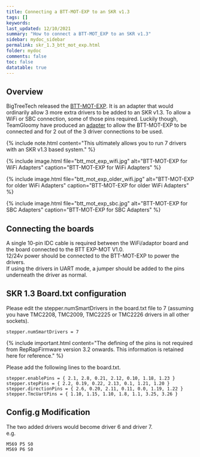 ```yaml
---
title: Connecting a BTT-MOT-EXP to an SKR v1.3
tags: []
keywords: 
last_updated: 12/10/2021
summary: "How to connect a BTT-MOT_EXP to an SKR v1.3"
sidebar: mydoc_sidebar
permalink: skr_1.3_btt_mot_exp.html
folder: mydoc
comments: false
toc: false
datatable: true
---
```


## Overview

BigTreeTech released the [BTT-MOT-EXP](https://github.com/bigtreetech/BTT-Expansion-module/tree/master/BTT%20EXP-MOT). It is an adapter that would ordinarily allow 3 more extra drivers to be added to an SKR v1.3. To allow a WiFi or SBC connection, some of those pins required. Luckily though, TeamGloomy have produced an [adapter](https://www.tindie.com/products/pcr/rrf-btt-mot-exp-adapter-for-skr-1x/) to allow the BTT-MOT-EXP to be connected and for 2 out of the 3 driver connections to be used.

{% include note.html content="This ultimately allows you to run 7 drivers with an SKR v1.3 based system." %}

{% include image.html file="btt_mot_exp_wifi.jpg" alt="BTT-MOT-EXP for WiFi Adapters" caption="BTT-MOT-EXP for WiFi Adapters" %}

{% include image.html file="btt_mot_exp_older_wifi.jpg" alt="BTT-MOT-EXP for older WiFi Adapters" caption="BTT-MOT-EXP for older WiFi Adapters" %}

{% include image.html file="btt_mot_exp_sbc.jpg" alt="BTT-MOT-EXP for SBC Adapters" caption="BTT-MOT-EXP for SBC Adapters" %}

## Connecting the boards

A single 10-pin IDC cable is required between the WiFi/adaptor board and the board connected to the BTT EXP-MOT V1.0.  
12/24v power should be connected to the BTT-MOT-EXP to power the drivers.  
If using the drivers in UART mode, a jumper should be added to the pins underneath the driver as normal.  

## SKR 1.3 Board.txt configuration

Please edit the stepper.numSmartDrivers in the board.txt file to 7 (assuming you have TMC2208, TMC2009, TMC2225 or TMC2226 drivers in all other sockets).  
```
stepper.numSmartDrivers = 7
```

{% include important.html content="The defining of the pins is not required from RepRapFirmware version 3.2 onwards. This information is retained here for reference." %}

Please add the following lines to the board.txt.  
```
stepper.enablePins = { 2.1, 2.8, 0.21, 2.12, 0.10, 1.18, 1.23 }
stepper.stepPins = { 2.2, 0.19, 0.22, 2.13, 0.1, 1.21, 1.20 }
stepper.directionPins = { 2.6, 0.20, 2.11, 0.11, 0.0, 1.19, 1.22 }
stepper.TmcUartPins = { 1.10, 1.15, 1.10, 1.8, 1.1, 3.25, 3.26 }
```

## Config.g Modification

The two added drivers would become driver 6 and driver 7.  
e.g.
```
M569 P5 S0
M569 P6 S0
```